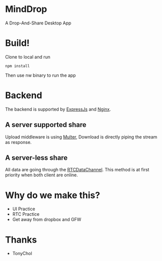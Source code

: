 # MindDrop
A Drop-And-Share Desktop App

# Build!
Clone to local and run 

    npm install
    
Then use nw binary to run the app

# Backend

The backend is supported by [ExpressJs](http://expressjs.com/) and [Nginx](http://nginx.org).

## A server supported share

Upload middleware is using [Multer](https://github.com/expressjs/multer), Download is directly piping the stream as response.

## A server-less share

All data are going through the [RTCDataChannel](https://developer.mozilla.org/en-US/docs/Web/API/RTCDataChannel). This method is at first priority when both client are online.

# Why do we make this?

* UI Practice
* RTC Practice
* Get away from dropbox and GFW

# Thanks
* TonyChol

